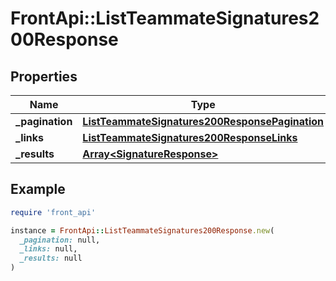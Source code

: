 # FrontApi::ListTeammateSignatures200Response

## Properties

| Name | Type | Description | Notes |
| ---- | ---- | ----------- | ----- |
| **_pagination** | [**ListTeammateSignatures200ResponsePagination**](ListTeammateSignatures200ResponsePagination.md) |  | [optional] |
| **_links** | [**ListTeammateSignatures200ResponseLinks**](ListTeammateSignatures200ResponseLinks.md) |  | [optional] |
| **_results** | [**Array&lt;SignatureResponse&gt;**](SignatureResponse.md) |  | [optional] |

## Example

```ruby
require 'front_api'

instance = FrontApi::ListTeammateSignatures200Response.new(
  _pagination: null,
  _links: null,
  _results: null
)
```

